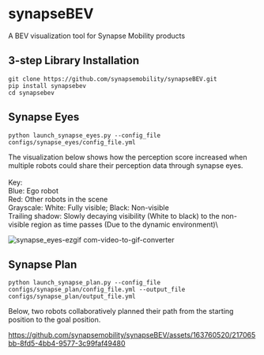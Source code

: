 # synapseBEV
A BEV visualization tool for Synapse Mobility products


## 3-step Library Installation
```
git clone https://github.com/synapsemobility/synapseBEV.git
pip install synapsebev
cd synapsebev
```


## Synapse Eyes
```
python launch_synapse_eyes.py --config_file configs/synapse_eyes/config_file.yml
```
The visualization below shows how the perception score increased when multiple robots could share their perception data through synapse eyes. \
\
Key: \
Blue: Ego robot\
Red: Other robots in the scene\
Grayscale: White: Fully visible; Black: Non-visible\
Trailing shadow: Slowly decaying visibility (White to black) to the non-visible region as time passes (Due to the dynamic environment)\



![synapse_eyes-ezgif com-video-to-gif-converter](https://github.com/synapsemobility/synapseBEV/assets/163760520/a67aceae-fec2-4e1a-8d79-f6bb277abc65)





## Synapse Plan
```
python launch_synapse_plan.py --config_file configs/synapse_plan/config_file.yml --output_file configs/synapse_plan/output_file.yml 
```

Below, two robots collaboratively planned their path from the starting position to the goal position. 

https://github.com/synapsemobility/synapseBEV/assets/163760520/217065bb-8fd5-4bb4-9577-3c99faf49480

